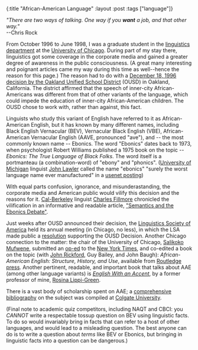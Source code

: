 {:title "African-American Language"
:layout :post
:tags  ["language"]}

_"There are two ways of talking. One way if you **want** a job, and that other way."_  
--Chris Rock  
  
From October 1996 to June 1998, I was a graduate student in the [linguistics department](http://humanities.uchicago.edu/linguistics) at the [University of Chicago](http://www.uchicago.edu). During part of my stay there, linguistics
got some coverage in the corporate media and gained a greater degree of
awareness in the public consciousness. (A great many interesting and poignant
articles came my way during this time as well--hence the reason for this
page.) The reason had to do with a [December 18, 1996 decision by the Oakland Unified School District](http://www.szcz.org/ousd.aae) (OUSD) in Oakland, California. The
district affirmed that the speech of inner-city African-Americans was
different from that of other variants of the language, which could impede the
education of inner-city African-American children. The OUSD chose to work
with, rather than against, this fact.  
  
Linguists who study this variant of English have referred to it as African-
American English, but it has known by many different names, including Black
English Vernacular (BEV), Vernacular Black English (VBE), African-American
Vernacular English (AAVE, pronounced "ave"), and -- the most commonly known
name -- Ebonics. The word "Ebonics" dates back to 1973, when psychologist
Robert Williams published a 1975 book on the topic --_Ebonics: The True Language of Black Folks_. The word itself is a portmanteau (a combination-word) of "ebony" and "phonics". ([University of Michigan](http://www.umich.edu) linguist [John Lawler](http://www.lsa.umich.edu/ling/jlawler/index.html) called the name "ebonics" "surely the worst language name ever manufactured" in a [usenet posting](http:///www.szcz.org/lawler.aae))  
  
With equal parts confusion, ignorance, and misunderastanding, the corporate
media and American public would vilify this decision and the reasons for it.  [Cal-Berkeley](http://www.berkeley.edu) linguist [Charles Fillmore](http://www.linguistics.berkeley.edu/lingdept/Handbook96-97/handbook6.html#FILLMORE) chronicled the vilification in an informative and
readable article, ["Semantics and the Ebonics Debate"](http://www.szcz.org/fillmore.aae).  
  
Just weeks after OUSD announced their decision, the [Linguistics Society of America](http://www.lsadc.org/) held its annual meeting (in Chicago, no less), in which
the LSA made public a [resolution](http://www.lsa.umich.edu/ling/jlawler/ebonics.lsa.html) supporting the OUSD Decision.
Another Chicago connection to the matter: the chair of the University of
Chicago, [Salikoko Mufwene](http://humanities.uchicago.edu/linguistics/faculty/mufwene.html), submitted an [op-ed](http://www.szcz.org/mufwene.aae) to the [New York Times](http://www.nytimes.com), and co-edited a book on the topic (with
[John Rickford](http://www-leland.stanford.edu/~rickford/ebonics), Guy Bailey, and John Baugh): _African-American English: Structure, History, and Use_, available from [Routledge press](http://www.routledge.com). Another pertinent,
readable, and important book that talks about AAE (among other language variants) is _[English With an Accent](http://wally.english.wwu.edu/rlg/English-Accent.html)_, by a former professor of mine, [Rosina Lippi-Green](http://wally.english.wwu.edu/rlg/index.html).  
  
There is a vast body of scholarship spent on AAE; a [comprehensive bibliography](http://departments.colgate.edu/diw/SOAN244bibs.html) on the subject was compiled at [Colgate University](http://www.colgate.edu).  
  
(Final note to academic quiz competitors, including NAQT and CBCI: you *CANNOT* write a respectable tossup question on BEV using linguistic facts. To do so would invariably bring in facts that can refer to a host of other languages, and would lead to a misleading question. The best anyone can do is to write a question about *terms* like BEV or Ebonics, but bringing in linguistic facts into a question can be dangerous.)

